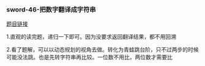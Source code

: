 ### sword-46-把数字翻译成字符串

[题目链接](https://leetcode-cn.com/problems/ba-shu-zi-fan-yi-cheng-zi-fu-chuan-lcof/)

1.直观的读完题，递归一下即可。因为没要求返回翻译结果，都不用回溯

2.看了题解，可以以动态规划的视角去做。转化为青蛙跳台阶，只不过两步的时候可能没法跳。也是先转字符串再比较。一位数不用比，两位数才需要比